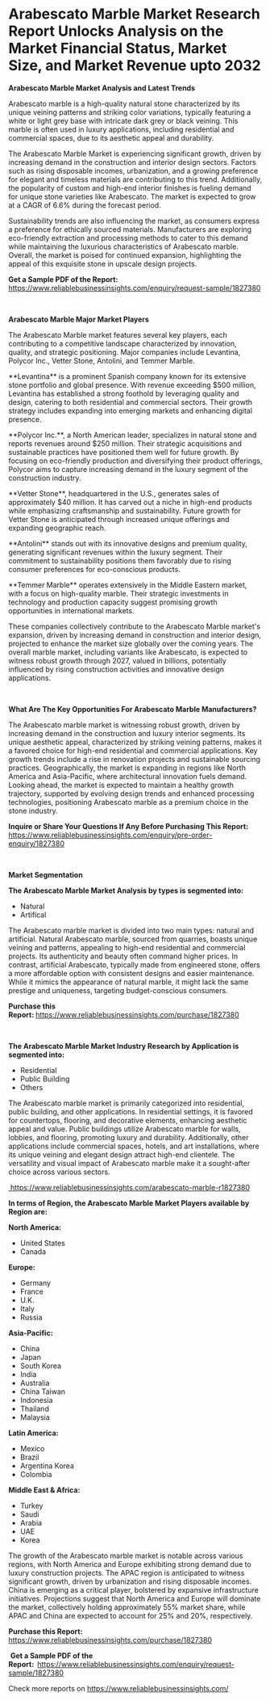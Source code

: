 <p><h1>Arabescato Marble Market Research Report Unlocks Analysis on the Market Financial Status, Market Size, and Market Revenue upto 2032</h1></p><p><strong>Arabescato Marble Market Analysis and Latest Trends</strong></p>
<p><p>Arabescato marble is a high-quality natural stone characterized by its unique veining patterns and striking color variations, typically featuring a white or light grey base with intricate dark grey or black veining. This marble is often used in luxury applications, including residential and commercial spaces, due to its aesthetic appeal and durability.</p><p>The Arabescato Marble Market is experiencing significant growth, driven by increasing demand in the construction and interior design sectors. Factors such as rising disposable incomes, urbanization, and a growing preference for elegant and timeless materials are contributing to this trend. Additionally, the popularity of custom and high-end interior finishes is fueling demand for unique stone varieties like Arabescato. The market is expected to grow at a CAGR of 6.6% during the forecast period.</p><p>Sustainability trends are also influencing the market, as consumers express a preference for ethically sourced materials. Manufacturers are exploring eco-friendly extraction and processing methods to cater to this demand while maintaining the luxurious characteristics of Arabescato marble. Overall, the market is poised for continued expansion, highlighting the appeal of this exquisite stone in upscale design projects.</p></p>
<p><strong>Get a Sample PDF of the Report:&nbsp;</strong> <a href="https://www.reliablebusinessinsights.com/enquiry/request-sample/1827380?utm_campaign=2238&utm_medium=2&utm_source=Github&utm_content=ia&utm_term=02042025&utm_id=arabescato-marble">https://www.reliablebusinessinsights.com/enquiry/request-sample/1827380</a></p>
<p>&nbsp;</p>
<p><strong>Arabescato Marble Major Market Players</strong></p>
<p><p>The Arabescato Marble market features several key players, each contributing to a competitive landscape characterized by innovation, quality, and strategic positioning. Major companies include Levantina, Polycor Inc., Vetter Stone, Antolini, and Temmer Marble.</p><p>**Levantina** is a prominent Spanish company known for its extensive stone portfolio and global presence. With revenue exceeding $500 million, Levantina has established a strong foothold by leveraging quality and design, catering to both residential and commercial sectors. Their growth strategy includes expanding into emerging markets and enhancing digital presence.</p><p>**Polycor Inc.**, a North American leader, specializes in natural stone and reports revenues around $250 million. Their strategic acquisitions and sustainable practices have positioned them well for future growth. By focusing on eco-friendly production and diversifying their product offerings, Polycor aims to capture increasing demand in the luxury segment of the construction industry.</p><p>**Vetter Stone**, headquartered in the U.S., generates sales of approximately $40 million. It has carved out a niche in high-end products while emphasizing craftsmanship and sustainability. Future growth for Vetter Stone is anticipated through increased unique offerings and expanding geographic reach.</p><p>**Antolini** stands out with its innovative designs and premium quality, generating significant revenues within the luxury segment. Their commitment to sustainability positions them favorably due to rising consumer preferences for eco-conscious products.</p><p>**Temmer Marble** operates extensively in the Middle Eastern market, with a focus on high-quality marble. Their strategic investments in technology and production capacity suggest promising growth opportunities in international markets.</p><p>These companies collectively contribute to the Arabescato Marble market's expansion, driven by increasing demand in construction and interior design, projected to enhance the market size globally over the coming years. The overall marble market, including variants like Arabescato, is expected to witness robust growth through 2027, valued in billions, potentially influenced by rising construction activities and innovative design applications.</p></p>
<p>&nbsp;</p>
<p><strong>What Are The Key Opportunities For Arabescato Marble Manufacturers?</strong></p>
<p><p>The Arabescato marble market is witnessing robust growth, driven by increasing demand in the construction and luxury interior segments. Its unique aesthetic appeal, characterized by striking veining patterns, makes it a favored choice for high-end residential and commercial applications. Key growth trends include a rise in renovation projects and sustainable sourcing practices. Geographically, the market is expanding in regions like North America and Asia-Pacific, where architectural innovation fuels demand. Looking ahead, the market is expected to maintain a healthy growth trajectory, supported by evolving design trends and enhanced processing technologies, positioning Arabescato marble as a premium choice in the stone industry.</p></p>
<p><strong>Inquire or Share Your Questions If Any Before Purchasing This Report:</strong> <a href="https://www.reliablebusinessinsights.com/enquiry/pre-order-enquiry/1827380?utm_campaign=2238&utm_medium=2&utm_source=Github&utm_content=ia&utm_term=02042025&utm_id=arabescato-marble">https://www.reliablebusinessinsights.com/enquiry/pre-order-enquiry/1827380</a></p>
<p>&nbsp;</p>
<p><strong>Market Segmentation</strong></p>
<p><strong>The Arabescato Marble Market Analysis by types is segmented into:</strong></p>
<p><ul><li>Natural</li><li>Artifical</li></ul></p>
<p><p>The Arabescato marble market is divided into two main types: natural and artificial. Natural Arabescato marble, sourced from quarries, boasts unique veining and patterns, appealing to high-end residential and commercial projects. Its authenticity and beauty often command higher prices. In contrast, artificial Arabescato, typically made from engineered stone, offers a more affordable option with consistent designs and easier maintenance. While it mimics the appearance of natural marble, it might lack the same prestige and uniqueness, targeting budget-conscious consumers.</p></p>
<p><strong>Purchase this Report:&nbsp;</strong><a href="https://www.reliablebusinessinsights.com/purchase/1827380?utm_campaign=2238&utm_medium=2&utm_source=Github&utm_content=ia&utm_term=02042025&utm_id=arabescato-marble">https://www.reliablebusinessinsights.com/purchase/1827380</a></p>
<p>&nbsp;</p>
<p><strong>The Arabescato Marble Market Industry Research by Application is segmented into:</strong></p>
<p><ul><li>Residential</li><li>Public Building</li><li>Others</li></ul></p>
<p><p>The Arabescato marble market is primarily categorized into residential, public building, and other applications. In residential settings, it is favored for countertops, flooring, and decorative elements, enhancing aesthetic appeal and value. Public buildings utilize Arabescato marble for walls, lobbies, and flooring, promoting luxury and durability. Additionally, other applications include commercial spaces, hotels, and art installations, where its unique veining and elegant design attract high-end clientele. The versatility and visual impact of Arabescato marble make it a sought-after choice across various sectors.</p></p>
<p><a href="https://www.reliablebusinessinsights.com/arabescato-marble-r1827380?utm_campaign=2238&utm_medium=2&utm_source=Github&utm_content=ia&utm_term=02042025&utm_id=arabescato-marble">&nbsp;https://www.reliablebusinessinsights.com/arabescato-marble-r1827380</a></p>
<p><strong>In terms of Region, the Arabescato Marble Market Players available by Region are:</strong></p>
<p>
    <p> <strong> North America: </strong>
        <ul>
            <li>United States</li>
            <li>Canada</li>
        </ul>
        </p> 
    <p> <strong> Europe: </strong>
        <ul>
            <li>Germany</li>
            <li>France</li>
            <li>U.K.</li>
            <li>Italy</li>
            <li>Russia</li>
        </ul>
        </p> 
    <p> <strong> Asia-Pacific: </strong>
        <ul>
            <li>China</li>
            <li>Japan</li>
            <li>South Korea</li>
            <li>India</li>
            <li>Australia</li>
            <li>China Taiwan</li>
            <li>Indonesia</li>
            <li>Thailand</li>
            <li>Malaysia</li>
        </ul>
        </p> 
    <p> <strong> Latin America: </strong>
        <ul>
            <li>Mexico</li>
            <li>Brazil</li>
            <li>Argentina Korea</li>
            <li>Colombia</li>
        </ul>
        </p> 
    <p> <strong> Middle East & Africa: </strong>
        <ul>
            <li>Turkey</li>
            <li>Saudi</li>
            <li>Arabia</li>
            <li>UAE</li>
            <li>Korea</li>
        </ul>
    </p>
    </p>
<p><p>The growth of the Arabescato marble market is notable across various regions, with North America and Europe exhibiting strong demand due to luxury construction projects. The APAC region is anticipated to witness significant growth, driven by urbanization and rising disposable incomes. China is emerging as a critical player, bolstered by expansive infrastructure initiatives. Projections suggest that North America and Europe will dominate the market, collectively holding approximately 55% market share, while APAC and China are expected to account for 25% and 20%, respectively.</p></p>
<p><strong>Purchase this Report: </strong><a href="https://www.reliablebusinessinsights.com/purchase/1827380?utm_campaign=2238&utm_medium=2&utm_source=Github&utm_content=ia&utm_term=02042025&utm_id=arabescato-marble">https://www.reliablebusinessinsights.com/purchase/1827380</a></p>
<p>&nbsp;<strong>Get a Sample PDF of the Report:&nbsp;&nbsp;</strong><a href="https://www.reliablebusinessinsights.com/enquiry/request-sample/1827380?utm_campaign=2238&utm_medium=2&utm_source=Github&utm_content=ia&utm_term=02042025&utm_id=arabescato-marble">https://www.reliablebusinessinsights.com/enquiry/request-sample/1827380</a></p>
<p><strong></strong></p>
<p>Check more reports on <a href="https://www.reliablebusinessinsights.com/?utm_campaign=2238&utm_medium=2&utm_source=Github&utm_content=ia&utm_term=02042025&utm_id=arabescato-marble">https://www.reliablebusinessinsights.com/</a></p>